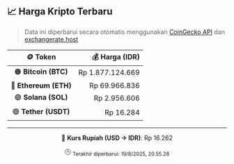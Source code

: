 

<!-- HARGA_KRIPTO -->
## 📈 Harga Kripto Terbaru

> Data ini diperbarui secara otomatis menggunakan [CoinGecko API](https://www.coingecko.com/) dan [exchangerate.host](https://exchangerate.host/)

<div align="center">

| 🪙 Token | 💰 Harga (IDR) |
|:------:|---------------:|
| 🟠 **Bitcoin (BTC)**   | Rp 1.877.124.669 |
| 🔵 **Ethereum (ETH)**  | Rp 69.966.836 |
| 🟣 **Solana (SOL)**    | Rp 2.956.606 |
| 🟢 **Tether (USDT)**   | Rp 16.284 |

---

💱 **Kurs Rupiah (USD → IDR)**: Rp 16.262

🕒 <sub>Terakhir diperbarui: 19/8/2025, 20.55.28</sub>

</div>
<!-- /HARGA_KRIPTO -->